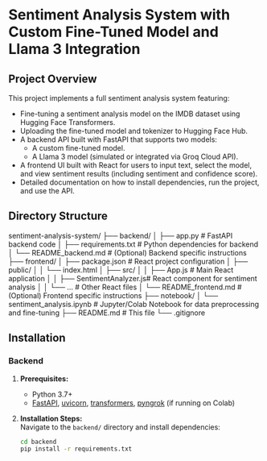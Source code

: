 # Sentiment Analysis System with Custom Fine-Tuned Model and Llama 3 Integration

## Project Overview

This project implements a full sentiment analysis system featuring:
- Fine-tuning a sentiment analysis model on the IMDB dataset using Hugging Face Transformers.
- Uploading the fine-tuned model and tokenizer to Hugging Face Hub.
- A backend API built with FastAPI that supports two models:
  - A custom fine-tuned model.
  - A Llama 3 model (simulated or integrated via Groq Cloud API).
- A frontend UI built with React for users to input text, select the model, and view sentiment results (including sentiment and confidence score).
- Detailed documentation on how to install dependencies, run the project, and use the API.

## Directory Structure
sentiment-analysis-system/
├── backend/
│   ├── app.py                  # FastAPI backend code
│   ├── requirements.txt        # Python dependencies for backend
│   └── README_backend.md       # (Optional) Backend specific instructions
├── frontend/
│   ├── package.json            # React project configuration
│   ├── public/
│   │   └── index.html
│   ├── src/
│   │   ├── App.js              # Main React application
│   │   ├── SentimentAnalyzer.js# React component for sentiment analysis
│   │   └── …                 # Other React files
│   └── README_frontend.md      # (Optional) Frontend specific instructions
├── notebook/
│   └── sentiment_analysis.ipynb  # Jupyter/Colab Notebook for data preprocessing and fine-tuning
├── README.md                   # This file
└── .gitignore



## Installation

### Backend

1. **Prerequisites:**  
   - Python 3.7+  
   - [FastAPI](https://fastapi.tiangolo.com/), [uvicorn](https://www.uvicorn.org/), [transformers](https://github.com/huggingface/transformers), [pyngrok](https://github.com/alexdlaird/pyngrok) (if running on Colab)

2. **Installation Steps:**  
   Navigate to the `backend/` directory and install dependencies:
   ```bash
   cd backend
   pip install -r requirements.txt
